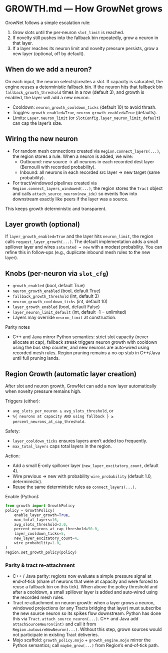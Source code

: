 # GROWTH.md — How GrowNet grows

GrowNet follows a simple escalation rule:
 
1. Grow slots until the per‑neuron `slot_limit` is reached.
2. If novelty still pushes into the fallback bin repeatedly, grow a neuron in that layer.
3. If a layer reaches its neuron limit and novelty pressure persists, grow a new layer (optional, off by default).

## When do we add a neuron?

On each input, the neuron selects/creates a slot. If capacity is saturated, the engine reuses a deterministic fallback bin.
If the neuron hits that fallback bin `fallback_growth_threshold` times in a row (default 3), and growth is enabled, the
layer will add a new neuron.

- Cooldown: `neuron_growth_cooldown_ticks` (default 10) to avoid thrash.
- Toggles: `growth_enabled=True`, `neuron_growth_enabled=True` (defaults).
- Limits: `Layer.neuron_limit` (or `SlotConfig.layer_neuron_limit_default`) can cap the layer’s size.

## Wiring the new neuron

- For random mesh connections created via `Region.connect_layers(...)`, the region stores a rule.
  When a neuron is added, we wire:
  - Outbound: new source → all neurons in each recorded dest layer (Bernoulli with recorded probability).
  - Inbound: all neurons in each recorded src layer → new target (same probability).
- For tract/windowed pipelines created via `Region.connect_layers_windowed(...)`, the region stores the `Tract` object
  and calls `attach_source_neuron(new_idx)` so events flow into downstream exactly like peers if the layer was a source.

This keeps growth deterministic and transparent.

## Layer growth (optional)

If `layer_growth_enabled=True` and the layer hits `neuron_limit`, the region calls `request_layer_growth(...)`. The default
implementation adds a small spillover layer and wires `saturated → new` with a modest probability. You can refine this
in follow‑ups (e.g., duplicate inbound mesh rules to the new layer).

## Knobs (per‑neuron via `slot_cfg`)

- `growth_enabled` (bool, default True)
- `neuron_growth_enabled` (bool, default True)
- `fallback_growth_threshold` (int, default 3)
- `neuron_growth_cooldown_ticks` (int, default 10)
- `layer_growth_enabled` (bool, default False)
- `layer_neuron_limit_default` (int, default -1 = unlimited)
- Layers may override `neuron_limit` at construction.

Parity notes
- C++ and Java mirror Python semantics: strict slot capacity (never allocate at cap), fallback streak triggers neuron growth with cooldown using the bus step counter, and new neurons are auto‑wired using recorded mesh rules. Region pruning remains a no‑op stub in C++/Java until full pruning lands.

## Region Growth (automatic layer creation)

After slot and neuron growth, GrowNet can add a new layer automatically when novelty pressure remains high.

Triggers (either):
- `avg_slots_per_neuron ≥ avg_slots_threshold`, or
- `%{ neurons at capacity AND using fallback } ≥ percent_neurons_at_cap_threshold`.

Safety:
- `layer_cooldown_ticks` ensures layers aren’t added too frequently.
- `max_total_layers` caps total layers in the region.

Action:
- Add a small E‑only spillover layer (`new_layer_excitatory_count`, default 4).
- Wire previous → new with probability `wire_probability` (default 1.0, deterministic).
- Reuse the same deterministic rules as `connect_layers(...)`.

Enable (Python):
```python
from growth import GrowthPolicy
policy = GrowthPolicy(
    enable_layer_growth=True,
    max_total_layers=16,
    avg_slots_threshold=2.0,
    percent_neurons_at_cap_threshold=50.0,
    layer_cooldown_ticks=5,
    new_layer_excitatory_count=4,
    wire_probability=1.0,
)
region.set_growth_policy(policy)
```

### Parity & tract re‑attachment

- C++ / Java parity: regions now evaluate a simple pressure signal at end‑of‑tick (share of neurons that were at capacity and were forced to reuse a fallback bin on this tick). When above the policy threshold and after a cooldown, a small spillover layer is added and auto‑wired using the recorded mesh rules.
- Tract re‑attachment on neuron growth: when a layer grows a neuron, windowed projections (or any Tracts bridging that layer) must subscribe the new source neuron so its spikes flow downstream. Python has done this via `Tract.attach_source_neuron(...)`. C++ and Java add `attachSourceNeuron(int)` and call it from `Region.autowireNewNeuron(...)`. Without this step, grown sources would not participate in existing Tract deliveries.
- Mojo scaffold: `growth_policy.mojo` + `growth_engine.mojo` mirror the Python semantics; call `maybe_grow(...)` from Region’s end‑of‑tick path.
